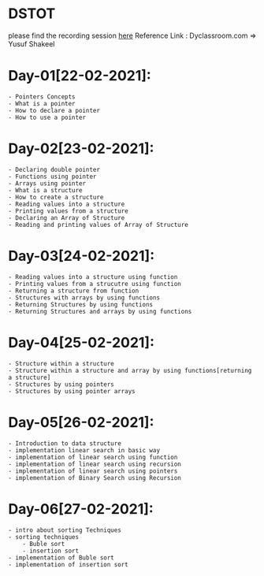 # DSTOT
please find the recording session [here](https://drive.google.com/drive/folders/1DrER1LUx6A3yNREVtYSY13T6ko_Wh23s?usp=sharing)
Reference Link : Dyclassroom.com => Yusuf Shakeel

Day-01[22-02-2021]:
===================
	- Pointers Concepts
	- What is a pointer
	- How to declare a pointer
	- How to use a pointer

Day-02[23-02-2021]:
===================
	- Declaring double pointer
	- Functions using pointer
	- Arrays using pointer
	- What is a structure
	- How to create a structure
	- Reading values into a structure
	- Printing values from a structure
	- Declaring an Array of Structure
	- Reading and printing values of Array of Structure
	
Day-03[24-02-2021]:
===================
	- Reading values into a structure using function
	- Printing values from a strucutre using function
	- Returning a structure from function
	- Structures with arrays by using functions
	- Returning Structures by using functions
	- Returning Structures and arrays by using functions 
	
Day-04[25-02-2021]:
===================
	- Structure within a structure
	- Structure within a structure and array by using functions[returning a structure]
	- Structures by using pointers
	- Structures by using pointer arrays
Day-05[26-02-2021]:
===================
	- Introduction to data structure
	- implementation linear search in basic way
	- implementation of linear search using function
	- implementation of linear search using recursion
	- implementation of linear search using pointers
	- implementation of Binary Search using Recursion
Day-06[27-02-2021]:
===================
	- intro about sorting Techniques
	- sorting techniques
		- Buble sort
		- insertion sort
	- implementation of Buble sort
	- implementation of insertion sort
